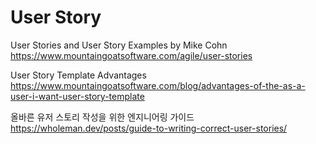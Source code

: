 # User Story

User Stories and User Story Examples by Mike Cohn
<https://www.mountaingoatsoftware.com/agile/user-stories>

User Story Template Advantages
<https://www.mountaingoatsoftware.com/blog/advantages-of-the-as-a-user-i-want-user-story-template>

올바른 유저 스토리 작성을 위한 엔지니어링 가이드
<https://wholeman.dev/posts/guide-to-writing-correct-user-stories/>
